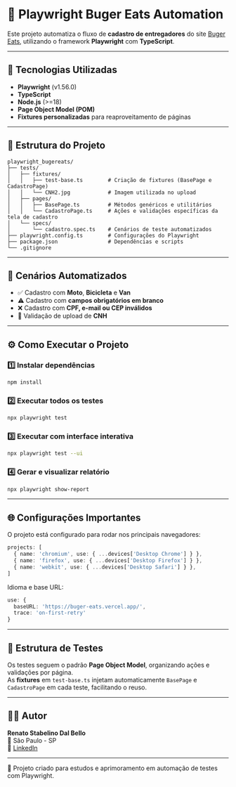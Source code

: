 # 🧪 Playwright Buger Eats Automation

Este projeto automatiza o fluxo de **cadastro de entregadores** do site [Buger Eats](https://buger-eats.vercel.app/), utilizando o framework **Playwright** com **TypeScript**.

---

## 🚀 Tecnologias Utilizadas

- **Playwright** (v1.56.0)  
- **TypeScript**  
- **Node.js** (>=18)  
- **Page Object Model (POM)**  
- **Fixtures personalizadas** para reaproveitamento de páginas

---

## 📂 Estrutura do Projeto

```
playwright_bugereats/
├── tests/
│   ├── fixtures/
│   │   ├── test-base.ts        # Criação de fixtures (BasePage e CadastroPage)
│   │   └── CNH2.jpg            # Imagem utilizada no upload
│   ├── pages/
│   │   ├── BasePage.ts         # Métodos genéricos e utilitários
│   │   └── CadastroPage.ts     # Ações e validações específicas da tela de cadastro
│   └── specs/
│       └── cadastro.spec.ts    # Cenários de teste automatizados
├── playwright.config.ts        # Configurações do Playwright
├── package.json                # Dependências e scripts
└── .gitignore
```

---

## 🧭 Cenários Automatizados

- ✅ Cadastro com **Moto**, **Bicicleta** e **Van**  
- ⚠️ Cadastro com **campos obrigatórios em branco**  
- ❌ Cadastro com **CPF, e-mail ou CEP inválidos**  
- 📎 Validação de upload de **CNH**

---

## ⚙️ Como Executar o Projeto

### 1️⃣ Instalar dependências
```bash
npm install
```

### 2️⃣ Executar todos os testes
```bash
npx playwright test
```

### 3️⃣ Executar com interface interativa
```bash
npx playwright test --ui
```

### 4️⃣ Gerar e visualizar relatório
```bash
npx playwright show-report
```

---

## 🌐 Configurações Importantes

O projeto está configurado para rodar nos principais navegadores:

```ts
projects: [
  { name: 'chromium', use: { ...devices['Desktop Chrome'] } },
  { name: 'firefox', use: { ...devices['Desktop Firefox'] } },
  { name: 'webkit', use: { ...devices['Desktop Safari'] } },
]
```

Idioma e base URL:
```ts
use: {
  baseURL: 'https://buger-eats.vercel.app/',
  trace: 'on-first-retry'
}
```

---

## 🧩 Estrutura de Testes

Os testes seguem o padrão **Page Object Model**, organizando ações e validações por página.  
As **fixtures** em `test-base.ts` injetam automaticamente `BasePage` e `CadastroPage` em cada teste, facilitando o reuso.

---

## 👨‍💻 Autor

**Renato Stabelino Dal Bello**  
📍 São Paulo - SP  
🔗 [LinkedIn](https://www.linkedin.com/in/renato-bello/)

---
🧠 Projeto criado para estudos e aprimoramento em automação de testes com Playwright.
